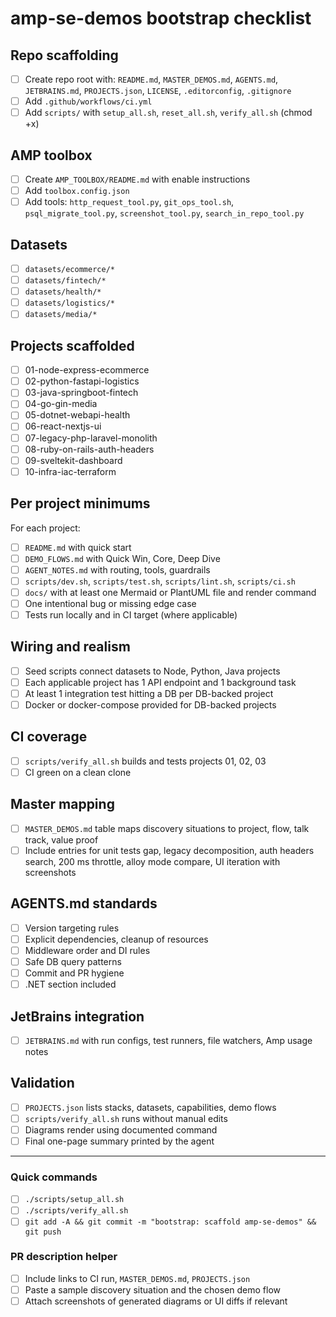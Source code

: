 # amp-se-demos bootstrap checklist

## Repo scaffolding

- [ ] Create repo root with: `README.md`, `MASTER_DEMOS.md`, `AGENTS.md`, `JETBRAINS.md`, `PROJECTS.json`, `LICENSE`, `.editorconfig`, `.gitignore`
- [ ] Add `.github/workflows/ci.yml`
- [ ] Add `scripts/` with `setup_all.sh`, `reset_all.sh`, `verify_all.sh` (chmod +x)

## AMP toolbox

- [ ] Create `AMP_TOOLBOX/README.md` with enable instructions
- [ ] Add `toolbox.config.json`
- [ ] Add tools: `http_request_tool.py`, `git_ops_tool.sh`, `psql_migrate_tool.py`, `screenshot_tool.py`, `search_in_repo_tool.py`

## Datasets

- [ ] `datasets/ecommerce/*`
- [ ] `datasets/fintech/*`
- [ ] `datasets/health/*`
- [ ] `datasets/logistics/*`
- [ ] `datasets/media/*`

## Projects scaffolded

- [ ] 01-node-express-ecommerce
- [ ] 02-python-fastapi-logistics
- [ ] 03-java-springboot-fintech
- [ ] 04-go-gin-media
- [ ] 05-dotnet-webapi-health
- [ ] 06-react-nextjs-ui
- [ ] 07-legacy-php-laravel-monolith
- [ ] 08-ruby-on-rails-auth-headers
- [ ] 09-sveltekit-dashboard
- [ ] 10-infra-iac-terraform

## Per project minimums

For each project:

- [ ] `README.md` with quick start
- [ ] `DEMO_FLOWS.md` with Quick Win, Core, Deep Dive
- [ ] `AGENT_NOTES.md` with routing, tools, guardrails
- [ ] `scripts/dev.sh`, `scripts/test.sh`, `scripts/lint.sh`, `scripts/ci.sh`
- [ ] `docs/` with at least one Mermaid or PlantUML file and render command
- [ ] One intentional bug or missing edge case
- [ ] Tests run locally and in CI target (where applicable)

## Wiring and realism

- [ ] Seed scripts connect datasets to Node, Python, Java projects
- [ ] Each applicable project has 1 API endpoint and 1 background task
- [ ] At least 1 integration test hitting a DB per DB-backed project
- [ ] Docker or docker-compose provided for DB-backed projects

## CI coverage

- [ ] `scripts/verify_all.sh` builds and tests projects 01, 02, 03
- [ ] CI green on a clean clone

## Master mapping

- [ ] `MASTER_DEMOS.md` table maps discovery situations to project, flow, talk track, value proof
- [ ] Include entries for unit tests gap, legacy decomposition, auth headers search, 200 ms throttle, alloy mode compare, UI iteration with screenshots

## AGENTS.md standards

- [ ] Version targeting rules
- [ ] Explicit dependencies, cleanup of resources
- [ ] Middleware order and DI rules
- [ ] Safe DB query patterns
- [ ] Commit and PR hygiene
- [ ] .NET section included

## JetBrains integration

- [ ] `JETBRAINS.md` with run configs, test runners, file watchers, Amp usage notes

## Validation

- [ ] `PROJECTS.json` lists stacks, datasets, capabilities, demo flows
- [ ] `scripts/verify_all.sh` runs without manual edits
- [ ] Diagrams render using documented command
- [ ] Final one-page summary printed by the agent

---

### Quick commands

- [ ] `./scripts/setup_all.sh`
- [ ] `./scripts/verify_all.sh`
- [ ] `git add -A && git commit -m "bootstrap: scaffold amp-se-demos" && git push`

### PR description helper

- [ ] Include links to CI run, `MASTER_DEMOS.md`, `PROJECTS.json`
- [ ] Paste a sample discovery situation and the chosen demo flow
- [ ] Attach screenshots of generated diagrams or UI diffs if relevant

